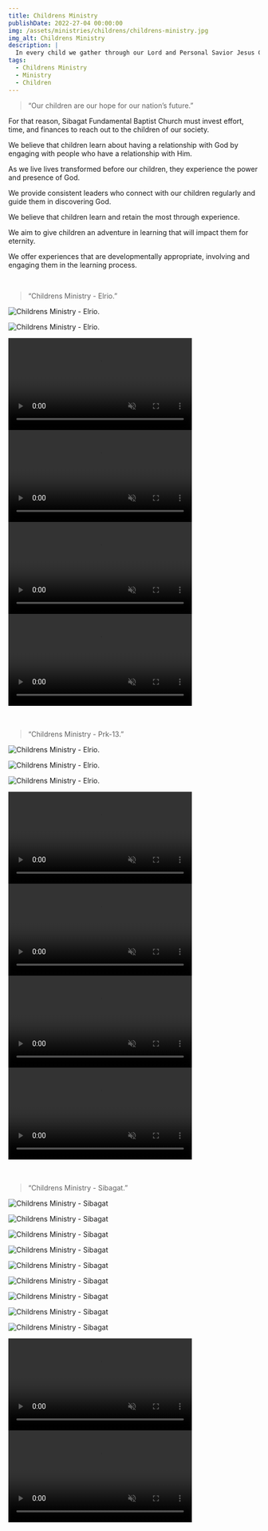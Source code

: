 ```yaml
---
title: Childrens Ministry
publishDate: 2022-27-04 00:00:00
img: /assets/ministries/childrens/childrens-ministry.jpg
img_alt: Childrens Ministry
description: |
  In every child we gather through our Lord and Personal Savior Jesus Christ, all our hard works will be lighten because we believe that our labor is not in Vain in the Lord.
tags:
  - Childrens Ministry
  - Ministry
  - Children
---
```


<Blockquote name="Vision">
“Our children are our hope for our nation’s future.”
</Blockquote>
 

For that reason, Sibagat Fundamental Baptist Church must invest effort, time, and finances to reach out to the children of our society.

We believe that children learn about having a relationship with God by engaging with people who have a relationship with Him.

As we live lives transformed before our children, they experience the power and presence of God.

We provide consistent leaders who connect with our children regularly and guide them in discovering God.

We believe that children learn and retain the most through experience.

We aim to give children an adventure in learning that will impact them for eternity.

We offer experiences that are developmentally appropriate, involving and engaging them in the learning process.

<br/>
<Blockquote name="Elrio">
“Childrens Ministry - Elrio.”
</Blockquote>

![Childrens Ministry - Elrio.](../../../public/assets/ministries/childrens/childrens-ministry-elrio4.jpg)

![Childrens Ministry - Elrio.](../../../public/assets/ministries/childrens/childrens-ministry-elrio2.jpg)

<div class="vidfrm"><video width="368" controls="" onmouseover="this.play()" loop muted preload="metadata"><source src="/assets/ministries/childrens/childrens-ministry-elrio.mp4" type="video/mp4"></video></div>

<div class="vidfrm"><video width="368" controls="" onmouseover="this.play()" loop muted preload="metadata"><source src="/assets/ministries/childrens/childrens-ministry-elrio2.mp4" type="video/mp4"></video></div>

<div class="vidfrm"><video width="368" controls="" onmouseover="this.play()" loop muted preload="metadata"><source src="/assets/ministries/childrens/childrens-ministry-elrio3.mp4" type="video/mp4"></video></div>

<div class="vidfrm"><video width="368" controls="" onmouseover="this.play()" loop muted preload="metadata"><source src="/assets/ministries/childrens/childrens-ministry-elrio4.mp4" type="video/mp4"></video></div>

<br/>
<br/>
<Blockquote name="Prk-13">
“Childrens Ministry - Prk-13.”
</Blockquote>

![Childrens Ministry - Elrio.](../../../public/assets/ministries/childrens/bible-story.jpg)

![Childrens Ministry - Elrio.](../../../public/assets/ministries/childrens/childrens15.jpg)

![Childrens Ministry - Elrio.](../../../public/assets/ministries/childrens/childrens14.jpg)

<div class="vidfrm"><video width="368" controls="" onmouseover="this.play()" loop muted preload="metadata"><source src="/assets/ministries/childrens/childrens-ministry-p13-2.mp4" type="video/mp4"></video></div>

<div class="vidfrm"><video width="368" controls="" onmouseover="this.play()" loop muted preload="metadata"><source src="/assets/ministries/childrens/childrens-ministry-p13-3.mp4" type="video/mp4"></video></div>

<div class="vidfrm"><video width="368" controls="" onmouseover="this.play()" loop muted preload="metadata"><source src="/assets/ministries/childrens/childrens-ministry-p13-1.mp4" type="video/mp4"></video></div>

<div class="vidfrm"><video width="368" controls="" onmouseover="this.play()" loop muted preload="metadata"><source src="/assets/ministries/childrens/childrens-ministry-p13.mp4" type="video/mp4"></video></div>

<br/>
<br/>
<Blockquote name="Sibagat">
“Childrens Ministry - Sibagat.”
</Blockquote>

![Childrens Ministry - Sibagat](../../../public/assets/ministries/childrens/childrens10.jpg)

![Childrens Ministry - Sibagat](../../../public/assets/ministries/childrens/childrens1.jpg)

![Childrens Ministry - Sibagat](../../../public/assets/ministries/childrens/childrens6.jpg)

![Childrens Ministry - Sibagat](../../../public/assets/ministries/childrens/childrens-sundayschool5.jpg)

![Childrens Ministry - Sibagat](../../../public/assets/ministries/childrens/childrens-sundayschool2.jpg)

![Childrens Ministry - Sibagat](../../../public/assets/ministries/childrens/childrens-sundayschool4.jpg)

![Childrens Ministry - Sibagat](../../../public/assets/ministries/childrens/childrens-sundayschool3.jpg)

![Childrens Ministry - Sibagat](../../../public/assets/ministries/childrens/childrens-sunday-school.jpg)

![Childrens Ministry - Sibagat](../../../public/assets/ministries/childrens/childrens-sundayschool6.jpg)

<div class="vidfrm"><video width="368" controls="" onmouseover="this.play()" loop muted preload="metadata"><source src="/assets/ministries/childrens/childrens-ministry-sibagat2.mp4" type="video/mp4"></video></div>

<div class="vidfrm"><video width="368" controls="" onmouseover="this.play()" loop muted preload="metadata"><source src="/assets/ministries/childrens/childrens-ministry-sibagat.mp4" type="video/mp4"></video></div>
